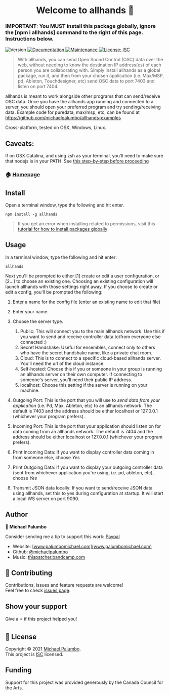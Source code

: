 <h1 align="center">Welcome to allhands 👋</h1>
<h3>IMPORTANT: You MUST install this package globally, ignore the [npm i allhands] command to the right of this page. Instructions below.</h1> 
<p>
  <img alt="Version" src="https://img.shields.io/badge/version-0.0.79-blue.svg?cacheSeconds=2592000" />
  <a href="https://github.com/michaelpalumbo/allhands#readme" target="_blank">
    <img alt="Documentation" src="https://img.shields.io/badge/documentation-yes-brightgreen.svg" />
  </a>
  <a href="https://github.com/michaelpalumbo/allhands/graphs/commit-activity" target="_blank">
    <img alt="Maintenance" src="https://img.shields.io/badge/Maintained%3F-yes-green.svg" />
  </a>
  <a href="https://github.com/michaelpalumbo/allhands/blob/master/LICENSE" target="_blank">
    <img alt="License: ISC" src="https://img.shields.io/github/license/michaelpalumbo/allhands" />
  </a>
</p>

> With allhands, you can send Open Sound Control (OSC) data over the web, without needing to know the destination IP address(es) of each person you are collaborating with. Simply install allhands as a global package, run it, and then from your chosen application (i.e. Max/MSP, pd, Ableton, Touchdesigner, etc) send OSC data to port 7403 and listen on port 7404. 

allhands is meant to work alongside other programs that can send/receive OSC data. Once you have the allhands app running and connected to a server, you should open your preferred program and try sending/receiving data. Example code for puredata, max/msp, etc, can be found at https://github.com/michaelpalumbo/allhands-examples

Cross-platform, tested on OSX, Windows, Linux. 

## Caveats:
If on OSX Catalina, and using zsh as your terminal, you'll need to make sure that nodejs is in your PATH. See [this step-by-step before proceeding](https://medium.com/@andrewjaykeller/how-to-install-node-js-and-npm-with-macoss-new-terminal-zsh-e39b4a62d3d4)


### 🏠 [Homepage](https://github.com/michaelpalumbo/allhands#readme)

## Install
Open a terminal window, type the following and hit enter.

```shell
npm install -g allhands
```

> If you get an error when installing related to permissions, visit this [tutorial for how to install packages globally](https://docs.npmjs.com/resolving-eacces-permissions-errors-when-installing-packages-globally)

## Usage
In a terminal window, type the following and hit enter:

```shell
allhands
```

Next you'll be prompted to either [1] create or edit a user configuration, or [2...] to choose an existing one. Choosing an existing configuration will launch allhands with those settings right away. If you choose to create or edit a config, you'll be prompted the following:

1. Enter a name for the config file (enter an existing name to edit that file)
2. Enter your name. 
3. Choose the server type. 

    1. Public: This will connect you to the main allhands network. Use this if you want to send and receive controller data to/from everyone else connected :)
    2. Secret Handshake: Useful for ensembles, connect only to others who have the secret handshake name, like a private chat room. 
    3. Cloud: This is to connect to a specific cloud-based allhands server. You'll need the url of the cloud instance. 
    4. Self-hosted: Choose this if you or someone in your group is running an allhands server on their own computer. If connecting to someone's server, you'll need their public IP address. 
    5. localhost: Choose this setting if the server is running on your machine. 

4. Outgoing Port: This is the port that you will use to *send data from your application* (i.e. Pd, Max, Ableton, etc) to an allhands network. The default is 7403 and the address should be either localhost or 127.0.0.1 (whichever your program prefers).

5. Incoming Port: This is the port that your application should listen on for data coming from an allhands network. The default is 7404 and the address should be either localhost or 127.0.0.1 (whichever your program prefers).

6. Print Incoming Data: If you want to display controller data coming in from someone else, choose *Yes*

7. Print Outgoing Data: If you want to display your outgoing controller data (sent from whichever application you're using, i.e. pd, ableton, etc), choose *Yes*

8. Transmit JSON data locally: If you want to send/receive JSON data using allhands, set this to yes during configuration at startup. It will start a local WS server on port 9090. 

## Author

👤 **Michael Palumbo**

Consider sending me a tip to support this work:
[Paypal](paypal.me/mjpalumbo)

* Website: [www.palumbomichael.com](www.palumbomichael.com)
* Github: [@michaelpalumbo](https://github.com/michaelpalumbo)
* Music: [thispatcher.bandcamp.com](https://thispatcher.bandcamp.com)

## 🤝 Contributing

Contributions, issues and feature requests are welcome!<br />Feel free to check [issues page](https://github.com/michaelpalumbo/allhands/issues). 

## Show your support

Give a ⭐️ if this project helped you!

## 📝 License

Copyright © 2021 [Michael Palumbo](https://github.com/michaelpalumbo).<br />
This project is [ISC](https://github.com/michaelpalumbo/allhands/blob/master/LICENSE) licensed.

## Funding

Support for this project was provided generously by the Canada Council for the Arts.
